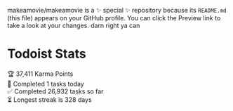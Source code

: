 makeamovie/makeamovie is a ✨ special ✨ repository because its `README.md` (this file) appears on your GitHub profile.
You can click the Preview link to take a look at your changes. darn right ya can

# Todoist Stats

<!-- TODO-IST:START -->
🏆  37,411 Karma Points           
🌸  Completed 1 tasks today           
✅  Completed 26,932 tasks so far           
⏳  Longest streak is 328 days
<!-- TODO-IST:END -->